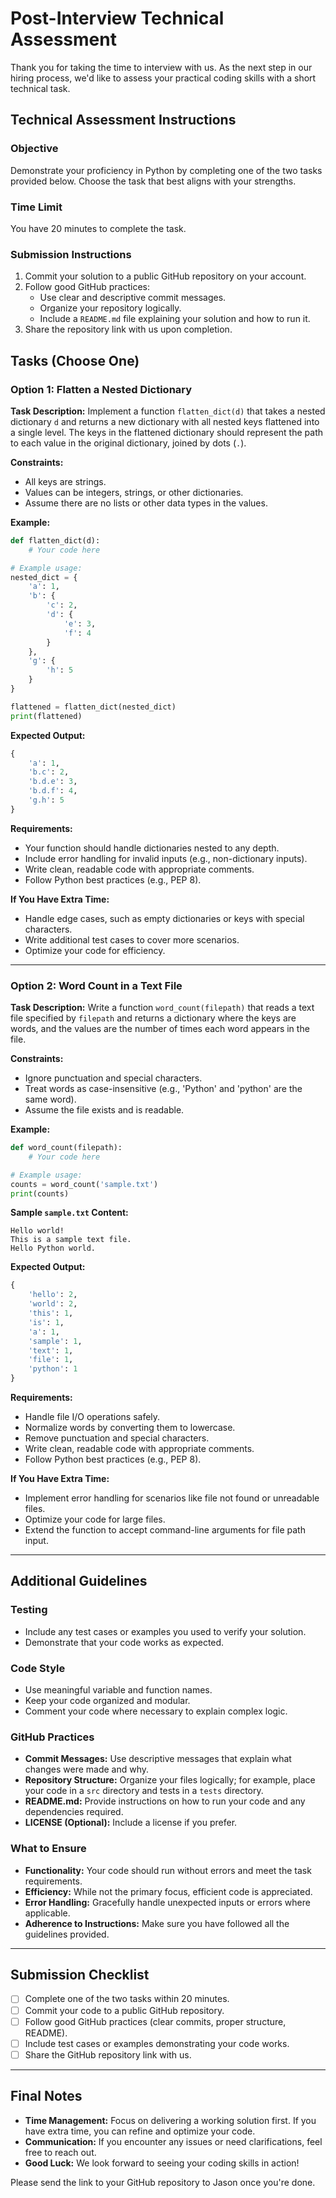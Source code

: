 # Post-Interview Technical Assessment

Thank you for taking the time to interview with us. As the next step in our hiring process, we'd like to assess your practical coding skills with a short technical task.

## Technical Assessment Instructions

### Objective
Demonstrate your proficiency in Python by completing one of the two tasks provided below. Choose the task that best aligns with your strengths.

### Time Limit
You have 20 minutes to complete the task.

### Submission Instructions
1. Commit your solution to a public GitHub repository on your account.
2. Follow good GitHub practices:
   - Use clear and descriptive commit messages.
   - Organize your repository logically.
   - Include a `README.md` file explaining your solution and how to run it.
3. Share the repository link with us upon completion.

## Tasks (Choose One)

### Option 1: Flatten a Nested Dictionary

**Task Description:**
Implement a function `flatten_dict(d)` that takes a nested dictionary `d` and returns a new dictionary with all nested keys flattened into a single level. The keys in the flattened dictionary should represent the path to each value in the original dictionary, joined by dots (`.`).

**Constraints:**
- All keys are strings.
- Values can be integers, strings, or other dictionaries.
- Assume there are no lists or other data types in the values.

**Example:**

```python
def flatten_dict(d):
    # Your code here

# Example usage:
nested_dict = {
    'a': 1,
    'b': {
        'c': 2,
        'd': {
            'e': 3,
            'f': 4
        }
    },
    'g': {
        'h': 5
    }
}

flattened = flatten_dict(nested_dict)
print(flattened)
```

**Expected Output:**

```python
{
    'a': 1,
    'b.c': 2,
    'b.d.e': 3,
    'b.d.f': 4,
    'g.h': 5
}
```

**Requirements:**
- Your function should handle dictionaries nested to any depth.
- Include error handling for invalid inputs (e.g., non-dictionary inputs).
- Write clean, readable code with appropriate comments.
- Follow Python best practices (e.g., PEP 8).

**If You Have Extra Time:**
- Handle edge cases, such as empty dictionaries or keys with special characters.
- Write additional test cases to cover more scenarios.
- Optimize your code for efficiency.

---

### Option 2: Word Count in a Text File

**Task Description:**
Write a function `word_count(filepath)` that reads a text file specified by `filepath` and returns a dictionary where the keys are words, and the values are the number of times each word appears in the file.

**Constraints:**
- Ignore punctuation and special characters.
- Treat words as case-insensitive (e.g., 'Python' and 'python' are the same word).
- Assume the file exists and is readable.

**Example:**

```python
def word_count(filepath):
    # Your code here

# Example usage:
counts = word_count('sample.txt')
print(counts)
```

**Sample `sample.txt` Content:**

```
Hello world!
This is a sample text file.
Hello Python world.
```

**Expected Output:**

```python
{
    'hello': 2,
    'world': 2,
    'this': 1,
    'is': 1,
    'a': 1,
    'sample': 1,
    'text': 1,
    'file': 1,
    'python': 1
}
```

**Requirements:**
- Handle file I/O operations safely.
- Normalize words by converting them to lowercase.
- Remove punctuation and special characters.
- Write clean, readable code with appropriate comments.
- Follow Python best practices (e.g., PEP 8).

**If You Have Extra Time:**
- Implement error handling for scenarios like file not found or unreadable files.
- Optimize your code for large files.
- Extend the function to accept command-line arguments for file path input.

---

## Additional Guidelines

### Testing
- Include any test cases or examples you used to verify your solution.
- Demonstrate that your code works as expected.

### Code Style
- Use meaningful variable and function names.
- Keep your code organized and modular.
- Comment your code where necessary to explain complex logic.

### GitHub Practices
- **Commit Messages:** Use descriptive messages that explain what changes were made and why.
- **Repository Structure:** Organize your files logically; for example, place your code in a `src` directory and tests in a `tests` directory.
- **README.md:** Provide instructions on how to run your code and any dependencies required.
- **LICENSE (Optional):** Include a license if you prefer.

### What to Ensure
- **Functionality:** Your code should run without errors and meet the task requirements.
- **Efficiency:** While not the primary focus, efficient code is appreciated.
- **Error Handling:** Gracefully handle unexpected inputs or errors where applicable.
- **Adherence to Instructions:** Make sure you have followed all the guidelines provided.

---

## Submission Checklist
- [ ] Complete one of the two tasks within 20 minutes.
- [ ] Commit your code to a public GitHub repository.
- [ ] Follow good GitHub practices (clear commits, proper structure, README).
- [ ] Include test cases or examples demonstrating your code works.
- [ ] Share the GitHub repository link with us.

---

## Final Notes

- **Time Management:** Focus on delivering a working solution first. If you have extra time, you can refine and optimize your code.
- **Communication:** If you encounter any issues or need clarifications, feel free to reach out.
- **Good Luck:** We look forward to seeing your coding skills in action!

Please send the link to your GitHub repository to Jason once you're done.